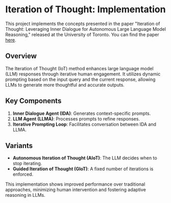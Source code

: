 # Iteration of Thought: Implementation

This project implements the concepts presented in the paper "Iteration of Thought: Leveraging Inner Dialogue for Autonomous Large Language Model Reasoning," released at the University of Toronto. You can find the paper [here](https://arxiv.org/pdf/2409.12618).

## Overview

The Iteration of Thought (IoT) method enhances large language model (LLM) responses through iterative human engagement. It utilizes dynamic prompting based on the input query and the current response, allowing LLMs to generate more thoughtful and accurate outputs.

## Key Components

1. **Inner Dialogue Agent (IDA)**: Generates context-specific prompts.
2. **LLM Agent (LLMA)**: Processes prompts to refine responses.
3. **Iterative Prompting Loop**: Facilitates conversation between IDA and LLMA.

## Variants

- **Autonomous Iteration of Thought (AIoT)**: The LLM decides when to stop iterating.
- **Guided Iteration of Thought (GIoT)**: A fixed number of iterations is enforced.

This implementation shows improved performance over traditional approaches, minimizing human intervention and fostering adaptive reasoning in LLMs.

